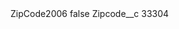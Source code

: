 <?xml version="1.0" encoding="UTF-8"?>
<CustomMetadata xmlns="http://soap.sforce.com/2006/04/metadata" xmlns:xsi="http://www.w3.org/2001/XMLSchema-instance" xmlns:xsd="http://www.w3.org/2001/XMLSchema">
    <label>ZipCode2006</label>
    <protected>false</protected>
    <values>
        <field>Zipcode__c</field>
        <value xsi:type="xsd:string">33304</value>
    </values>
</CustomMetadata>
